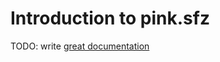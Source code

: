 # Introduction to pink.sfz

TODO: write [great documentation](http://jacobian.org/writing/what-to-write/)
